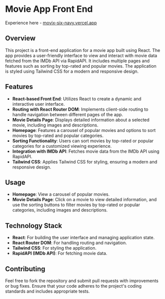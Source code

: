 # Movie App Front End

Experience here - [movix-six-navy.vercel.app](https://movix-six-navy.vercel.app)

## Overview

This project is a front-end application for a movie app built using React. The app provides a user-friendly interface to view and interact with movie data fetched from the IMDb API via RapidAPI. It includes multiple pages and features such as sorting by top-rated and popular movies. The application is styled using Tailwind CSS for a modern and responsive design.

## Features

- **React-based Front End**: Utilizes React to create a dynamic and interactive user interface.
- **Routing with React Router DOM**: Implements client-side routing to handle navigation between different pages of the app.
- **Movie Details Page**: Displays detailed information about a selected movie, including images and descriptions.
- **Homepage**: Features a carousel of popular movies and options to sort movies by top-rated and popular categories.
- **Sorting Functionality**: Users can sort movies by top-rated or popular categories for a customized viewing experience.
- **Integration with IMDb API**: Fetches movie data from the IMDb API using RapidAPI.
- **Tailwind CSS**: Applies Tailwind CSS for styling, ensuring a modern and responsive design.

## Usage

- **Homepage**: View a carousel of popular movies.
- **Movie Details Page**: Click on a movie to view detailed information, and use the sorting buttons to filter movies by top-rated or popular categories, including images and descriptions.

## Technology Stack

- **React**: For building the user interface and managing application state.
- **React Router DOM**: For handling routing and navigation.
- **Tailwind CSS**: For styling the application.
- **RapidAPI (IMDb API)**: For fetching movie data.

## Contributing

Feel free to fork the repository and submit pull requests with improvements or bug fixes. Ensure that your code adheres to the project's coding standards and includes appropriate tests.


